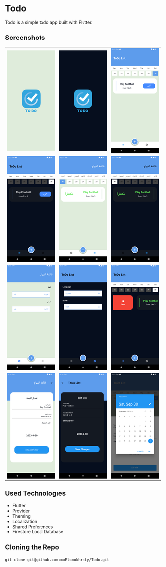 Todo
=============================
Todo is a simple todo app built with Flutter.

## Screenshots

|                                                                                                                             |                                                                                                                             |                                                                                                                           |
|:---------------------------------------------------------------------------------------------------------------------------:|:---------------------------------------------------------------------------------------------------------------------------:|:-------------------------------------------------------------------------------------------------------------------------:|
|        <img alt="Todo" src="https://github.com/moElsmokhraty/todo/blob/master/screenshots/splash.png" width="600"/>         |   <img alt="Todo" src="https://github.com/moElsmokhraty/todo/blob/master/screenshots/splash%20-%20dark.png" width="600"/>   | <img alt="Todo" src="https://github.com/moElsmokhraty/todo/blob/master/screenshots/light_english_home.png" width="600"/>  |
|   <img alt="Todo" src="https://github.com/moElsmokhraty/todo/blob/master/screenshots/dark_english_home.png" width="600"/>   |   <img alt="Todo" src="https://github.com/moElsmokhraty/todo/blob/master/screenshots/light_arabic_home.png" width="600"/>   |  <img alt="Todo" src="https://github.com/moElsmokhraty/todo/blob/master/screenshots/dark_arabic_home.png" width="600"/>   |
| <img alt="Todo" src="https://github.com/moElsmokhraty/todo/blob/master/screenshots/light_arabic_settings.png" width="600"/> | <img alt="Todo" src="https://github.com/moElsmokhraty/todo/blob/master/screenshots/dark_english_settings.png" width="600"/> | <img alt="Todo" src="https://github.com/moElsmokhraty/todo/blob/master/screenshots/dark_english_delete.png" width="600"/> |
|   <img alt="Todo" src="https://github.com/moElsmokhraty/todo/blob/master/screenshots/light_arabic_edit.png" width="600"/>   |   <img alt="Todo" src="https://github.com/moElsmokhraty/todo/blob/master/screenshots/dark_english_edit.png" width="600"/>   |       <img alt="Todo" src="https://github.com/moElsmokhraty/todo/blob/master/screenshots/dialog.png" width="600"/>        |

## Used Technologies

- Flutter
- Provider
- Theming
- Localization
- Shared Preferences
- Firestore Local Database

## Cloning the Repo

`git clone git@github.com:moElsmokhraty/Todo.git`